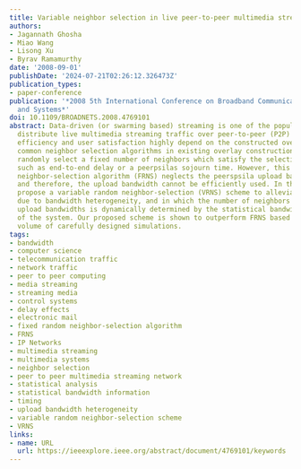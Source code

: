 ```yaml
---
title: Variable neighbor selection in live peer-to-peer multimedia streaming networks
authors:
- Jagannath Ghosha
- Miao Wang
- Lisong Xu
- Byrav Ramamurthy
date: '2008-09-01'
publishDate: '2024-07-21T02:26:12.326473Z'
publication_types:
- paper-conference
publication: '*2008 5th International Conference on Broadband Communications, Networks
  and Systems*'
doi: 10.1109/BROADNETS.2008.4769101
abstract: Data-driven (or swarming based) streaming is one of the popular ways to
  distribute live multimedia streaming traffic over peer-to-peer (P2P) networks. The
  efficiency and user satisfaction highly depend on the constructed overlays. The
  common neighbor selection algorithms in existing overlay construction schemes usually
  randomly select a fixed number of neighbors which satisfy the selection requirements,
  such as end-to-end delay or a peerpsilas sojourn time. However, this fixed random
  neighbor-selection algorithm (FRNS) neglects the peerspsila upload bandwidth heterogeneity
  and therefore, the upload bandwidth cannot be efficiently used. In this paper, we
  propose a variable random neighbor-selection (VRNS) scheme to alleviate the problems
  due to bandwidth heterogeneity, and in which the number of neighbors with different
  upload bandwidths is dynamically determined by the statistical bandwidth information
  of the system. Our proposed scheme is shown to outperform FRNS based upon a large
  volume of carefully designed simulations.
tags:
- bandwidth
- computer science
- telecommunication traffic
- network traffic
- peer to peer computing
- media streaming
- streaming media
- control systems
- delay effects
- electronic mail
- fixed random neighbor-selection algorithm
- FRNS
- IP Networks
- multimedia streaming
- multimedia systems
- neighbor selection
- peer to peer multimedia streaming network
- statistical analysis
- statistical bandwidth information
- timing
- upload bandwidth heterogeneity
- variable random neighbor-selection scheme
- VRNS
links:
- name: URL
  url: https://ieeexplore.ieee.org/abstract/document/4769101/keywords
---
```

